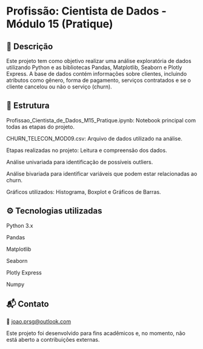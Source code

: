  # Profissão: Cientista de Dados - Módulo 15 (Pratique)
## 📝 Descrição
Este projeto tem como objetivo realizar uma análise exploratória de dados utilizando Python e as bibliotecas Pandas, Matplotlib, Seaborn e Plotly Express. A base de dados contém informações sobre clientes, incluindo atributos como gênero, forma de pagamento, serviços contratados e se o cliente cancelou ou não o serviço (churn).

## 📁 Estrutura
Profissao_Cientista_de_Dados_M15_Pratique.ipynb: Notebook principal com todas as etapas do projeto.

CHURN_TELECON_MOD09.csv: Arquivo de dados utilizado na análise.

Etapas realizadas no projeto:
Leitura e compreensão dos dados.

Análise univariada para identificação de possíveis outliers.

Análise bivariada para identificar variáveis que podem estar relacionadas ao churn.

Gráficos utilizados: Histograma, Boxplot e Gráficos de Barras.

## ⚙️ Tecnologias utilizadas
Python 3.x

Pandas

Matplotlib

Seaborn

Plotly Express

Numpy

## 📬 Contato
📧 joao.prsg@outlook.com

Este projeto foi desenvolvido para fins acadêmicos e, no momento, não está aberto a contribuições externas.
